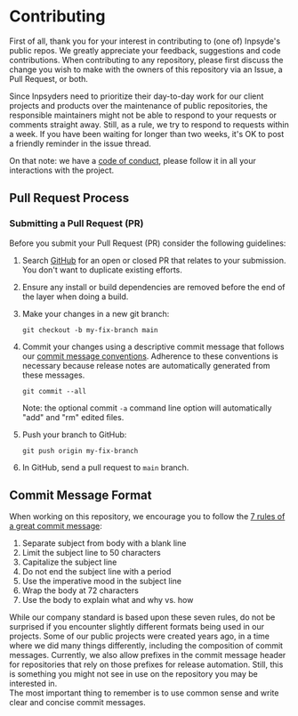 # Contributing

First of all, thank you for your interest in contributing to (one of) Inpsyde's public repos. We greatly appreciate your feedback, suggestions and code contributions. 
When contributing to any repository, please first discuss the change you wish to make with the owners of this repository via an Issue, a Pull Request, or both.

Since Inpsyders need to prioritize their day-to-day work for our client projects and products over the maintenance of public repositories, the responsible maintainers might not be able to respond to your requests or comments straight away. Still, as a rule, we try to respond to requests within a week. If you have been waiting for longer than two weeks, it's OK to post a friendly reminder in the issue thread.

On that note: we have a [code of conduct](./CODE_OF_CONDUCT.md), please follow it in all your interactions with the project.


## Pull Request Process

### <a name="submit-pr"></a> Submitting a Pull Request (PR)

Before you submit your Pull Request (PR) consider the following guidelines:

1. Search [GitHub](./pulls) for an open or closed PR that relates to your submission.
   You don't want to duplicate existing efforts.

2. Ensure any install or build dependencies are removed before the end of the layer when doing a 
   build.

3. Make your changes in a new git branch:

     ```shell
     git checkout -b my-fix-branch main
     ```
   
4. Commit your changes using a descriptive commit message that follows our [commit message conventions](#commit).
   Adherence to these conventions is necessary because release notes are automatically generated from these messages.

     ```shell
     git commit --all
     ```
   Note: the optional commit `-a` command line option will automatically "add" and "rm" edited files.

5. Push your branch to GitHub:

    ```shell
    git push origin my-fix-branch
    ```

6. In GitHub, send a pull request to `main` branch.

## <a name="commit"></a> Commit Message Format

When working on this repository, we encourage you to follow the [7 rules of a great commit message](https://cbea.ms/git-commit/#seven-rules):

1. Separate subject from body with a blank line
2. Limit the subject line to 50 characters
3. Capitalize the subject line
4. Do not end the subject line with a period
5. Use the imperative mood in the subject line
6. Wrap the body at 72 characters
7. Use the body to explain what and why vs. how

While our company standard is based upon these seven rules, do not be surprised if you encounter slightly different formats being used in our projects. Some of our public projects were created years ago, in a time where we did many things differently, including the composition of commit messages. Currently, we also allow prefixes in the commit message header for repositories that rely on those prefixes for release automation. Still, this is something you might not see in use on the repository you may be interested in.  
The most important thing to remember is to use common sense and write clear and concise commit messages.

